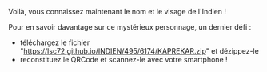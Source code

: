 Voilà, vous connaissez maintenant le nom et le visage de l'Indien !

Pour en savoir davantage sur ce mystérieux personnage, un dernier défi :  
- téléchargez le fichier "https://lsc72.github.io/INDIEN/495/6174/KAPREKAR.zip" et dézippez-le
- reconstituez le QRCode et scannez-le avec votre smartphone !
